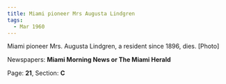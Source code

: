 ```yaml
---  
title: Miami pioneer Mrs Augusta Lindgren  
tags:  
  - Mar 1960  
---  
```

  
Miami pioneer Mrs. Augusta Lindgren, a resident since 1896, dies. [Photo]  
  
Newspapers: **Miami Morning News or The Miami Herald**  
  
Page: **21**, Section: **C** 
